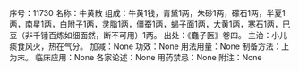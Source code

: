 序号：11730
名称：牛黄散
组成：牛黄1钱，青黛1两，朱砂1两，礞石1两，半夏1两，南星1两，白附子1两，灵脂1两，僵蚕1两，蝎子面1两，大黄1两，寒石1两，巴豆（非千锤百炼如细面然，断不可用）1两。
出处：《蠢子医》卷四。
主治：小儿痰食风火，热在气分。
加减：None
功效：None
用法用量：None
制备方法：上为末。
临床应用：None
各家论述：None
用药禁忌：None
附注：None
